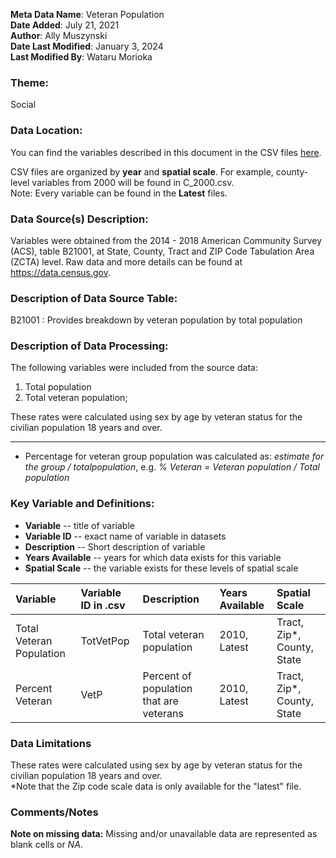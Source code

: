 **Meta Data Name**: Veteran Population  
**Date Added**: July 21, 2021  
**Author**: Ally Muszynski  
**Date Last Modified**: January 3, 2024  
**Last Modified By**: Wataru Morioka  

### Theme: 
Social

### Data Location: 
You can find the variables described in this document in the CSV files [here](../full_tables).  

CSV files are organized by **year** and **spatial scale**. For example, county-level variables from 2000 will be found in C_2000.csv.  
Note: Every variable can be found in the **Latest** files.

### Data Source(s) Description:  
Variables were obtained from the 2014 - 2018 American Community Survey (ACS), table B21001, at State, County, Tract and ZIP Code Tabulation Area (ZCTA) level. Raw data and more details can be found at https://data.census.gov.

### Description of Data Source Table:
B21001 : Provides breakdown by veteran population by total population

### Description of Data Processing: 
The following variables were included from the source data:
1. Total population 
2. Total veteran population;

These rates were calculated using sex by age by veteran status for the civilian population 18 years and over.

----------
* Percentage for veteran group population was calculated as: *estimate for the group / totalpopulation*, e.g. *% Veteran = Veteran population / Total population* 

### Key Variable and Definitions:

- **Variable** -- title of variable
- **Variable ID** -- exact name of variable in datasets
- **Description** -- Short description of variable
- **Years Available** -- years for which data exists for this variable
- **Spatial Scale** -- the variable exists for these levels of spatial scale

| Variable | Variable ID in .csv | Description | Years Available | Spatial Scale |
|:---------|:--------------------|:------------|:----------------|:--------------|
| Total Veteran Population  | TotVetPop | Total veteran population | 2010, Latest | Tract, Zip*, County, State |
| Percent Veteran  |  VetP  | Percent of population that are veterans | 2010, Latest | Tract, Zip*, County, State |

### Data Limitations
These rates were calculated using sex by age by veteran status for the civilian population 18 years and over.  
*Note that the Zip code scale data is only available for the "latest" file.
  
### Comments/Notes
**Note on missing data:** Missing and/or unavailable data are represented as blank cells or _NA_.
